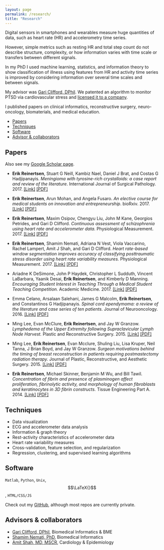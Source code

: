 ```yaml
---
layout: page
permalink: /research/
title: "Research"
---
```


Digital sensors in smartphones and wearables measure huge quantities of data, such as heart rate (HR) and accelerometry time series.

However, simple metrics such as resting HR and total step count do not describe structure, complexity, or how information varies with time scale or transfers between different signals.

In my PhD I used machine learning, statistics, and information theory to show classification of illness using features from HR and activity time series is improved by considering information over several time scales and between signals.

My advisor was [Gari Clifford, DPhil](http://gdclifford.info/people/gari). We patented an algorithm to monitor PTSD via cardiovascular stress and [licensed it to a company](http://www.fiercebiotech.com/medtech/medibio-s-noninvasive-objective-ptsd-diagnostic-correct-80-time).

I published papers on clinical informatics, reconstructive surgery, neuro-oncology, biomaterials, and medical education.

+ [Papers](#papers)
+ [Techniques](#techniques)
+ [Software](#software)
+ [Advisor & collaborators](#advisor--collaborators)


## Papers

Also see my [Google Scholar page](https://scholar.google.com/citations?hl=en&user=APy8nq4AAAAJ&view_op=list_works&sortby=pubdate).

+ **Erik Reinertsen**, Stuart G Neill, Kambiz Nael, Daniel J Brat, and Costas G Hadjipanayis. *Meningioma with tyrosine-rich crystalloids: a case report and review of the literature*. International Journal of Surgical Pathology. 2017. [[Link]](http://journals.sagepub.com/eprint/7uWZRKjHNKqerk3qtgY3/full) [[PDF]](/papers/meningioma.pdf)

+ **Erik Reinertsen**, Arun Mohan, and Angela Fusaro. *An elective course for medical students on innovation and entrepreneurship*. bioRxiv. 2017. [[Link]](http://biorxiv.org/content/early/2017/06/12/148569) [[PDF]](/papers/iemed.pdf)

+ **Erik Reinertsen**, Maxim Osipov, Chengyu Liu, John M Kane, Georgios Petrides, and Gari D Clifford. *Continuous assessment of schizophrenia using heart rate and accelerometer data.* Physiological Measurement. 2017. [[Link]](http://iopscience.iop.org/article/10.1088/1361-6579/aa724d) [[PDF]](/papers/schizophrenia.pdf)

+ **Erik Reinertsen**, Shamim Nemati, Adriana N Vest, Viola Vaccarino, Rachel Lampert, Amit J Shah, and Gari D Clifford. *Heart rate-based window segmentation improves accuracy of classifying posttraumatic stress disorder using heart rate variability measures.* Physiological Measurement. 2017. [[Link]](http://iopscience.iop.org/article/10.1088/1361-6579/aa6e9c) [[PDF]](/papers/ptsd.pdf)

+ Ariadne K DeSimone, John P Haydek, Christopher L Sudduth, Vincent LaBarbara, Yaanik Desai, **Erik Reinertsen**, and Kimberly D Manning. *Encouraging Student Interest in Teaching Through a Medical Student Teaching Competition.* Academic Medicine. 2017. [[Link]](http://journals.lww.com/academicmedicine/Abstract/publishahead/Encouraging_Student_Interest_in_Teaching_Through_a.98323.aspx) [[PDF]](/papers/mstc.pdf)

+ Emma Celano, Arsalaan Salehani, James G Malcolm, **Erik Reinertsen**, and Constantinos G Hadjipanayis. *Spinal cord ependymoma: a review of the literature and case series of ten patients.* Journal of Neurooncology. 2016. [[Link]](https://link.springer.com/article/10.1007/s11060-016-2135-8/fulltext.html) [[PDF]](/papers/ependymoma.pdf)

+ Ming Lee, Evan McClure, **Erik Reinertsen**, and Jay W Granzow. *Lymphedema of the Upper Extremity following Supraclavicular Lymph Node Harvest.* Plastic and Reconstructive Surgery. 2015. [[Link]](http://journals.lww.com/plasreconsurg/fulltext/2015/06000/Lymphedema_of_the_Upper_Extremity_following.61.aspx) [[PDF]](/papers/lee15a.pdf)

+ Ming Lee, **Erik Reinertsen**, Evan Mcclure, Shuling Liu, Lisa Kruper, Neil Tanna, J Brian Boyd, and Jay W Granzow. *Surgeon motivations behind the timing of breast reconstruction in patients requiring postmastectomy radiation therapy.* Journal of Plastic, Reconstructive, and Aesthetic Surgery. 2015. [[Link]](http://www.jprasurg.com/article/S1748-6815(15)00317-4/fulltext) [[PDF]](/papers/lee15b.pdf)

+ **Erik Reinertsen**, Michael Skinner, Benjamin M Wu, and Bill Tawil. *Concentration of fibrin and presence of plasminogen affect proliferation, fibrinolytic activity, and morphology of human fibroblasts and keratinocytes in 3D fibrin constructs.* Tissue Engineering Part A. 2014. [[Link]](http://online.liebertpub.com/doi/full/10.1089/ten.tea.2013.0423) [[PDF]](/papers/fibrin.pdf)


## Techniques

+ Data visualization
+ ECG and accelerometer data analysis
+ Information & graph theory
+ Rest-activity characteristics of accelerometer data
+ Heart rate variability measures
+ Cross-validation, feature selection, and regularization
+ Regression, clustering, and supervised learning algorithms


## Software 

`Matlab`, `Python`, `Unix`, $$\LaTeX{}$$, `HTML/CSS/JS`

Check out my [GitHub](https://github.com/erikrtn), although most repos are currently private.


## Advisors & collaborators

+ [Gari Clifford, DPhil](http://gdclifford.info/people/gari), Biomedical Informatics & BME
+ [Shamim Nemati, PhD](http://nematilab.info/people/shamim/index.html), Biomedical Informatics
+ [Amit Shah, MD, MSCR](https://sph.emory.edu/faculty/profile/#!AJSHAH3), Cardiology & Epidemiology
